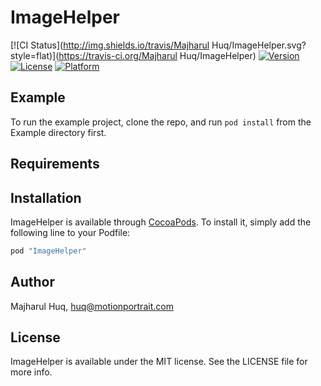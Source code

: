 # ImageHelper

[![CI Status](http://img.shields.io/travis/Majharul Huq/ImageHelper.svg?style=flat)](https://travis-ci.org/Majharul Huq/ImageHelper)
[![Version](https://img.shields.io/cocoapods/v/ImageHelper.svg?style=flat)](http://cocoapods.org/pods/ImageHelper)
[![License](https://img.shields.io/cocoapods/l/ImageHelper.svg?style=flat)](http://cocoapods.org/pods/ImageHelper)
[![Platform](https://img.shields.io/cocoapods/p/ImageHelper.svg?style=flat)](http://cocoapods.org/pods/ImageHelper)

## Example

To run the example project, clone the repo, and run `pod install` from the Example directory first.

## Requirements

## Installation

ImageHelper is available through [CocoaPods](http://cocoapods.org). To install
it, simply add the following line to your Podfile:

```ruby
pod "ImageHelper"
```

## Author

Majharul Huq, huq@motionportrait.com

## License

ImageHelper is available under the MIT license. See the LICENSE file for more info.
